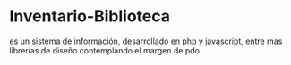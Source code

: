 # Inventario-Biblioteca
es un sistema de información, desarrollado en php y javascript, entre mas librerías de diseño contemplando el margen de pdo

